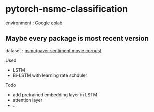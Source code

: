 # pytorch-nsmc-classification

environment : Google colab

Maybe every package is most recent version
---
dataset : [nsmc(naver sentiment movie corpus)](https://github.com/e9t/nsmc)

Used
- LSTM 
- Bi-LSTM with learning rate schduler


Todo
- add pretrained embedding layer in LSTM
- attention layer
- ...
